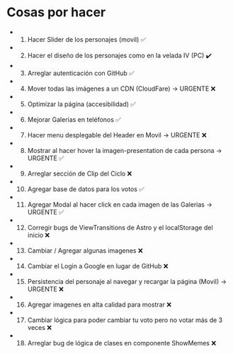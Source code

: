 # Cosas por hacer

-   1. Hacer Slider de los personajes (movil) ✅
-   2. Hacer el diseño de los personajes como en la velada IV (PC) ✔️
-   3. Arreglar autenticación con GitHub ✅
-   4. Mover todas las imágenes a un CDN (CloudFare) -> URGENTE ❌
-   5. Optimizar la página (accesibilidad) ✅
-   6. Mejorar Galerias en teléfonos ✅
-   7. Hacer menu desplegable del Header en Movil -> URGENTE ❌
-   8. Mostrar al hacer hover la imagen-presentation de cada persona -> URGENTE ✅
-   9. Arreglar sección de Clip del Ciclo ❌
-   10. Agregar base de datos para los votos ✅
-   11. Agregar Modal al hacer click en cada imagen de las Galerias -> URGENTE ✅
-   12. Corregir bugs de ViewTransitions de Astro y el localStorage del inicio ❌
-   13. Cambiar / Agregar algunas imagenes ❌
-   14. Cambiar el Login a Google en lugar de GitHub ❌
-   15. Persistencia del personaje al navegar y recargar la página (Movil) -> URGENTE ❌
-   16. Agregar imagenes en alta calidad para mostrar ❌
-   17. Cambiar lógica para poder cambiar tu voto pero no votar más de 3 veces ❌
-   18. Arreglar bug de lógica de clases en componente ShowMemes ❌
